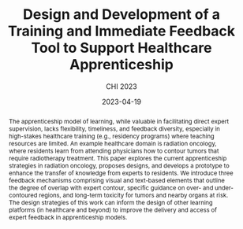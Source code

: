 ---
# Documentation: https://wowchemy.com/docs/managing-content/

title: 'Design and Development of a Training and Immediate Feedback Tool to Support Healthcare Apprenticeship'
subtitle: 'CHI 2023'
authors:
- Matin Yarmand
- Borui Wang
- Chen Chen
- Michael V. Sherer
- Larry Hernandez
- James D. Murphy
- Nadir Weibel
tags: [CHI, 2023]
categories: []
date: '2023-04-19'
lastmod: 2023-04-20T15:50:59-07:00
featured: false
draft: false
doi: 10.1145/3544549.3585894

# Featured image
# To use, add an image named `featured.jpg/png` to your page's folder.
# Focal points: Smart, Center, TopLeft, Top, TopRight, Left, Right, BottomLeft, Bottom, BottomRight.
image:
  caption: ''
  focal_point: ''
  preview_only: false

# Projects (optional).
#   Associate this post with one or more of your projects.
#   Simply enter your project's folder or file name without extension.
#   E.g. `projects = ["internal-project"]` references `content/project/deep-learning/index.md`.
#   Otherwise, set `projects = []`.
projects: []
publishDate: '2021-04-19T22:50:59.299117Z'
publication_types:
- '1'
abstract: 'The apprenticeship model of learning, while valuable in facilitating direct expert supervision, lacks flexibility, timeliness, and feedback diversity, especially in high-stakes healthcare training (e.g., residency programs) where teaching resources are limited. An example healthcare domain is radiation oncology, where residents learn from attending physicians how to contour tumors that require radiotherapy treatment. This paper explores the current apprenticeship strategies in radiation oncology, proposes designs, and develops a prototype to enhance the transfer of knowledge from experts to residents. We introduce three feedback mechanisms comprising visual and text-based elements that outline the degree of overlap with expert contour, specific guidance on over- and under-contoured regions, and long-term toxicity for tumors and nearby organs at risk. The design strategies of this work can inform the design of other learning platforms (in healthcare and beyond) to improve the delivery and access of expert feedback in apprenticeship models.'
publication: '*Extended Abstracts of the 2023 CHI Conference on Human Factors in Computing
  Systems*'
---